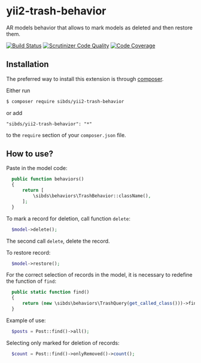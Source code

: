 # yii2-trash-behavior
AR models behavior that allows to mark models as deleted and then restore them.

[![Build Status](https://travis-ci.org/sibds/yii2-trash-behavior.svg?branch=master)](https://travis-ci.org/sibds/yii2-trash-behavior)
[![Scrutinizer Code Quality](https://scrutinizer-ci.com/g/sibds/yii2-trash-behavior/badges/quality-score.png?b=master)](https://scrutinizer-ci.com/g/sibds/yii2-trash-behavior/?branch=master)
[![Code Coverage](https://scrutinizer-ci.com/g/sibds/yii2-trash-behavior/badges/coverage.png?b=master)](https://scrutinizer-ci.com/g/sibds/yii2-trash-behavior/?branch=master)

## Installation

The preferred way to install this extension is through [composer](http://getcomposer.org/download/).

Either run

```bash
$ composer require sibds/yii2-trash-behavior
```

or add

```
"sibds/yii2-trash-behavior": "*"
```

to the `require` section of your `composer.json` file.

## How to use?

Paste in the model code:
```php
  public function behaviors()
  {
      return [
          \sibds\behaviors\TrashBehavior::className(),
      ];
  }
```

To mark a record for deletion, call function `delete`:

```php
  $model->delete();
```
The second call `delete`, delete the record.

To restore record:
```php
  $model->restore();
```

For the correct selection of records in the model, it is necessary to redefine the function of `find`:
```php
  public static function find()
  {
      return (new \sibds\behaviors\TrashQuery(get_called_class()))->findRemoved();
  }
```
Example of use:
```php
  $posts = Post::find()->all();
```
Selecting only marked for deletion of records:
```php
  $count = Post::find()->onlyRemoved()->count();
```
